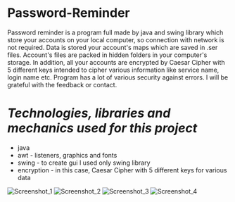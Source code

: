 # Password-Reminder

Password reminder is a program full made by java and swing library which store your accounts on your local computer, so connection with network is
not required. Data is stored your account's maps which are saved in .ser files. Account's files are packed in hidden folders in your computer's storage.
In addition, all your accounts are encrypted by Caesar Cipher with 5 different keys
intended to cipher various information like service name, login name etc.
Program has a lot of various security against errors. I will be grateful with the feedback or contact. 

# ***Technologies, libraries and mechanics used for this project***
- java
- awt - listeners, graphics and fonts
- swing - to create gui I used only swing library
- encryption - in this case, Caesar Cipher with 5 different keys for various data

![Screenshot_1](https://user-images.githubusercontent.com/81914576/129363152-b3724f28-18f4-4dee-a475-af85d92d9abb.png)
![Screenshot_2](https://user-images.githubusercontent.com/81914576/129363158-a89ee1a0-f0f4-4c20-a409-52fa31fb454a.png)
![Screenshot_3](https://user-images.githubusercontent.com/81914576/129363161-e7f531da-9ad8-4708-b1bf-0636d071bba0.png)
![Screenshot_4](https://user-images.githubusercontent.com/81914576/129363168-353ab78e-ad72-49e3-a263-4ead22a291f0.png)
